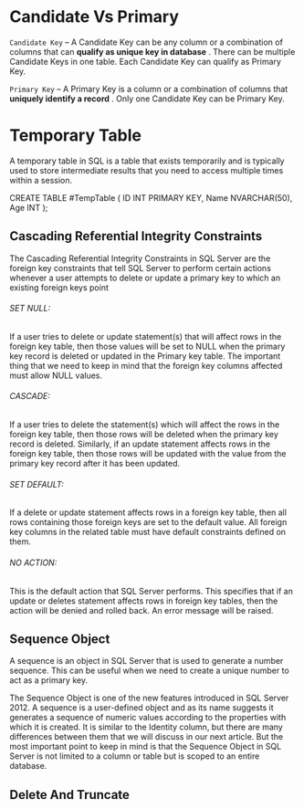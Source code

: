 # Candidate Vs Primary

`Candidate Key` – A Candidate Key can be any column or a combination of columns that can  **qualify as unique key in database** . There can be multiple Candidate Keys in one table. Each Candidate Key can qualify as Primary Key.

`Primary Key` – A Primary Key is a column or a combination of columns that  **uniquely identify a record** . Only one Candidate Key can be Primary Key.

# Temporary Table

A temporary table in SQL is a table that exists temporarily and is typically used to store intermediate results that you need to access multiple times within a session.

CREATE TABLE #TempTable (
    ID INT PRIMARY KEY,
    Name NVARCHAR(50),
    Age INT
);

## **Cascading Referential Integrity Constraints**

The Cascading Referential Integrity Constraints in SQL Server are the foreign key constraints that tell SQL Server to perform certain actions whenever a user attempts to delete or update a primary key to which an existing foreign keys point

###### SET NULL:

If a user tries to delete or update statement(s) that will affect rows in the foreign key table, then those values will be set to NULL when the primary key record is deleted or updated in the Primary key table. The important thing that we need to keep in mind that the foreign key columns affected must allow NULL values.

###### CASCADE:

If a user tries to delete the statement(s) which will affect the rows in the foreign key table, then those rows will be deleted when the primary key record is deleted. Similarly, if an update statement affects rows in the foreign key table, then those rows will be updated with the value from the primary key record after it has been updated.

###### SET DEFAULT:

If a delete or update statement affects rows in a foreign key table, then all rows containing those foreign keys are set to the default value. All foreign key columns in the related table must have default constraints defined on them.

###### NO ACTION:

This is the default action that SQL Server performs. This specifies that if an update or deletes statement affects rows in foreign key tables, then the action will be denied and rolled back. An error message will be raised.

## **Sequence Object**

A sequence is an object in SQL Server that is used to generate a number sequence. This can be useful when we need to create a unique number to act as a primary key.

The Sequence Object is one of the new features introduced in SQL Server 2012. A sequence is a user-defined object and as its name suggests it generates a sequence of numeric values according to the properties with which it is created. It is similar to the Identity column, but there are many differences between them that we will discuss in our next article. But the most important point to keep in mind is that the Sequence Object in SQL Server is not limited to a column or table but is scoped to an entire database.

## Delete And Truncate
